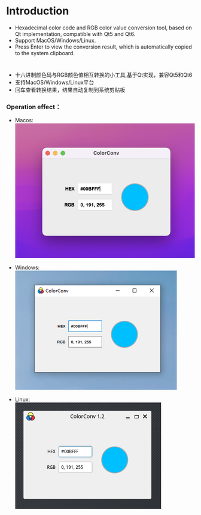 # Introduction
* Hexadecimal color code and RGB color value conversion tool, based on Qt implementation, compatible with Qt5 and Qt6.
* Support MacOS/Windows/Linux.
* Press Enter to view the conversion result, which is automatically copied to the system clipboard.
# 
* 十六进制颜色码与RGB颜色值相互转换的小工具,基于Qt实现，兼容Qt5和Qt6
* 支持MacOS/Windows/Linux平台
* 回车查看转换结果，结果自动复制到系统剪贴板

### Operation effect：
* Macos:  
![image](https://github.com/SantaJiang/ColorConv/blob/master/image/macos.png)  

* Windows:  
![image](https://github.com/SantaJiang/ColorConv/blob/master/image/windows.png)  

* Linux:  
![image](https://github.com/SantaJiang/ColorConv/blob/master/image/linux.png) 
